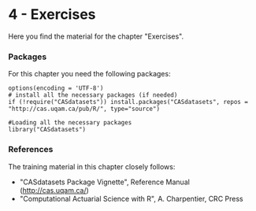 # 4 - Exercises

Here you find the material for the chapter "Exercises".

### Packages
For this chapter you need the following packages:

```{r, include=TRUE, message=FALSE, warning=FALSE}
options(encoding = 'UTF-8')
# install all the necessary packages (if needed)
if (!require("CASdatasets")) install.packages("CASdatasets", repos = "http://cas.uqam.ca/pub/R/", type="source")

#Loading all the necessary packages
library("CASdatasets")

```

### References
The training material in this chapter closely follows:
- "CASdatasets Package Vignette", Reference Manual (http://cas.uqam.ca/)
- "Computational Actuarial Science with R", A. Charpentier, CRC Press
